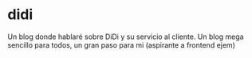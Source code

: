 # didi
Un blog donde hablaré sobre DiDi y su servicio al cliente. Un blog mega sencillo para todos, un gran paso para mi (aspirante a frontend ejem)
